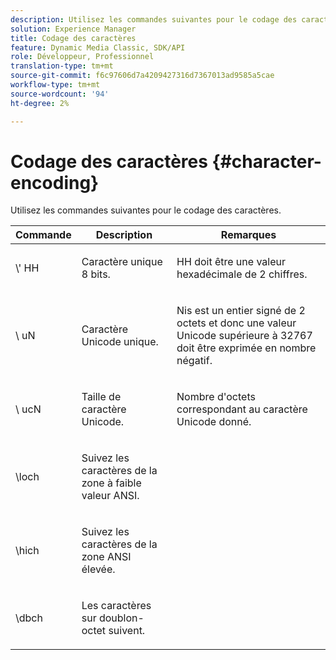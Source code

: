 ```yaml
---
description: Utilisez les commandes suivantes pour le codage des caractères.
solution: Experience Manager
title: Codage des caractères
feature: Dynamic Media Classic, SDK/API
role: Développeur, Professionnel
translation-type: tm+mt
source-git-commit: f6c97606d7a4209427316d7367013ad9585a5cae
workflow-type: tm+mt
source-wordcount: '94'
ht-degree: 2%

---
```



# Codage des caractères {#character-encoding}

Utilisez les commandes suivantes pour le codage des caractères.

<table id="table_EB0C1B674BEA4A37964FB4BF559E0005"> 
 <thead> 
  <tr> 
   <th class="entry"> Commande </th> 
   <th class="entry"> Description </th> 
   <th class="entry"> Remarques </th> 
  </tr> 
 </thead>
 <tbody> 
  <tr> 
   <td> <span class="codeph">\'<span class="varname"> HH</span></span> </td> 
   <td> <p>Caractère unique 8 bits. </p> </td> 
   <td> <p><span class="varname"> </span> HH doit être une valeur hexadécimale de 2 chiffres. </p> </td> 
  </tr> 
  <tr> 
   <td> <span class="codeph">\<span class="varname"> uN</span></span> </td> 
   <td> <p>Caractère Unicode unique. </p> </td> 
   <td> <p><span class="varname"> </span> Nis est un entier signé de 2 octets et donc une valeur Unicode supérieure à 32767 doit être exprimée en nombre négatif. </p> </td> 
  </tr> 
  <tr> 
   <td> <span class="codeph">\<span class="varname"> ucN</span></span> </td> 
   <td> <p>Taille de caractère Unicode. </p> </td> 
   <td> <p>Nombre d'octets correspondant au caractère Unicode donné. </p> </td> 
  </tr> 
  <tr> 
   <td> <span class="codeph"> \loch  </span> </td> 
   <td> <p>Suivez les caractères de la zone à faible valeur ANSI. </p> </td> 
   <td> <p> </p> </td> 
  </tr> 
  <tr> 
   <td> <span class="codeph"> \hich  </span> </td> 
   <td> <p>Suivez les caractères de la zone ANSI élevée. </p> </td> 
   <td> <p> </p> </td> 
  </tr> 
  <tr> 
   <td> <span class="codeph"> \dbch  </span> </td> 
   <td> <p>Les caractères sur doublon-octet suivent. </p> </td> 
   <td> <p> </p> </td> 
  </tr> 
 </tbody> 
</table>

